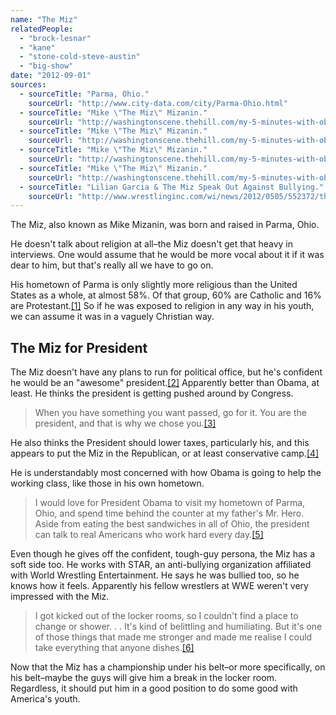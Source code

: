 ```yaml
---
name: "The Miz"
relatedPeople:
  - "brock-lesnar"
  - "kane"
  - "stone-cold-steve-austin"
  - "big-show"
date: "2012-09-01"
sources:
  - sourceTitle: "Parma, Ohio."
    sourceUrl: "http://www.city-data.com/city/Parma-Ohio.html"
  - sourceTitle: "Mike \"The Miz\" Mizanin."
    sourceUrl: "http://washingtonscene.thehill.com/my-5-minutes-with-obama/11821-mike-the-miz-mizanin"
  - sourceTitle: "Mike \"The Miz\" Mizanin."
    sourceUrl: "http://washingtonscene.thehill.com/my-5-minutes-with-obama/11821-mike-the-miz-mizanin"
  - sourceTitle: "Mike \"The Miz\" Mizanin."
    sourceUrl: "http://washingtonscene.thehill.com/my-5-minutes-with-obama/11821-mike-the-miz-mizanin"
  - sourceTitle: "Mike \"The Miz\" Mizanin."
    sourceUrl: "http://washingtonscene.thehill.com/my-5-minutes-with-obama/11821-mike-the-miz-mizanin"
  - sourceTitle: "Lilian Garcia & The Miz Speak Out Against Bullying."
    sourceUrl: "http://www.wrestlinginc.com/wi/news/2012/0505/552372/the-miz/"
---
```


The Miz, also known as Mike Mizanin, was born and raised in Parma, Ohio.

He doesn't talk about religion at all–the Miz doesn't get that heavy in interviews. One would assume that he would be more vocal about it if it was dear to him, but that's really all we have to go on.

His hometown of Parma is only slightly more religious than the United States as a whole, at almost 58%. Of that group, 60% are Catholic and 16% are Protestant.<a class="source-citation" href="http://www.city-data.com/city/Parma-Ohio.html" title="Parma, Ohio.">[1]</a> So if he was exposed to religion in any way in his youth, we can assume it was in a vaguely Christian way.


## The Miz for President

The Miz doesn't have any plans to run for political office, but he's confident he would be an "awesome" president.<a class="source-citation" href="http://washingtonscene.thehill.com/my-5-minutes-with-obama/11821-mike-the-miz-mizanin" title="Mike &quot;The Miz&quot; Mizanin.">[2]</a> Apparently better than Obama, at least. He thinks the president is getting pushed around by Congress.

>When you have something you want passed, go for it. You are the president, and that is why we chose you.<a class="source-citation" href="http://washingtonscene.thehill.com/my-5-minutes-with-obama/11821-mike-the-miz-mizanin" title="Mike &quot;The Miz&quot; Mizanin.">[3]</a>

He also thinks the President should lower taxes, particularly his, and this appears to put the Miz in the Republican, or at least conservative camp.<a class="source-citation" href="http://washingtonscene.thehill.com/my-5-minutes-with-obama/11821-mike-the-miz-mizanin" title="Mike &quot;The Miz&quot; Mizanin.">[4]</a>

He is understandably most concerned with how Obama is going to help the working class, like those in his own hometown.

>I would love for President Obama to visit my hometown of Parma, Ohio, and spend time behind the counter at my father's Mr. Hero. Aside from eating the best sandwiches in all of Ohio, the president can talk to real Americans who work hard every day.<a class="source-citation" href="http://washingtonscene.thehill.com/my-5-minutes-with-obama/11821-mike-the-miz-mizanin" title="Mike &quot;The Miz&quot; Mizanin.">[5]</a>

Even though he gives off the confident, tough-guy persona, the Miz has a soft side too. He works with STAR, an anti-bullying organization affiliated with World Wrestling Entertainment. He says he was bullied too, so he knows how it feels. Apparently his fellow wrestlers at WWE weren't very impressed with the Miz.

>I got kicked out of the locker rooms, so I couldn't find a place to change or shower. . . It's kind of belittling and humiliating. But it's one of those things that made me stronger and made me realise I could take everything that anyone dishes.<a class="source-citation" href="http://www.wrestlinginc.com/wi/news/2012/0505/552372/the-miz/" title="Lilian Garcia &amp; The Miz Speak Out Against Bullying.">[6]</a>

Now that the Miz has a championship under his belt–or more specifically, on his belt–maybe the guys will give him a break in the locker room. Regardless, it should put him in a good position to do some good with America's youth.
